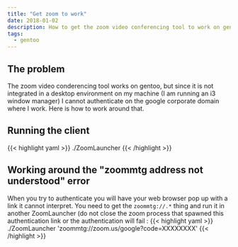 ```yaml
---
title: "Get zoom to work"
date: 2018-01-02
description: How to get the zoom video conferencing tool to work on gentoo
tags:
  - gentoo
---
```


## The problem

The zoom video conderencing tool works on gentoo, but since it is not integrated in a desktop environment on my machine (I am running an i3 window manager) I cannot authenticate on the google corporate domain where I work. Here is how to work around that.

## Running the client

{{< highlight yaml >}}
./ZoomLauncher
{{< /highlight >}}

## Working around the "zoommtg address not understood" error

When you try to authenticate you will have your web browser pop up with a link it cannot interpret. You need to get the `zoommtg://.*` thing and run it in another ZoomLauncher (do not close the zoom process that spawned this authentication link or the authentication will fail :
{{< highlight yaml >}}
./ZoomLauncher 'zoommtg://zoom.us/google?code=XXXXXXXX'
{{< /highlight >}}
